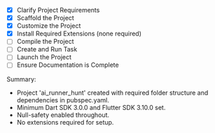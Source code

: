 - [x] Clarify Project Requirements
- [x] Scaffold the Project
- [x] Customize the Project
- [x] Install Required Extensions (none required)
- [ ] Compile the Project
- [ ] Create and Run Task
- [ ] Launch the Project
- [ ] Ensure Documentation is Complete

Summary:
- Project 'ai_runner_hunt' created with required folder structure and dependencies in pubspec.yaml.
- Minimum Dart SDK 3.0.0 and Flutter SDK 3.10.0 set.
- Null-safety enabled throughout.
- No extensions required for setup.
